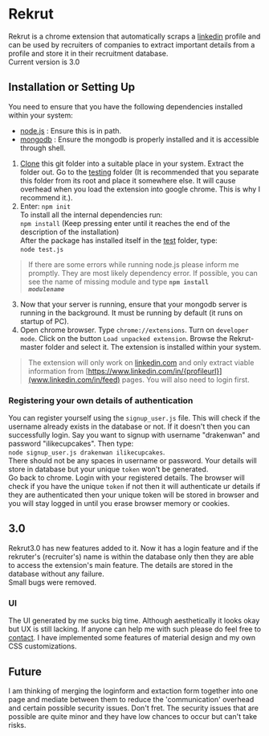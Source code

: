 # Rekrut

Rekrut is a chrome extension that automatically scraps a [linkedin](www.linkedin.com) profile and can be used by recruiters of companies
to extract important details from a profile and store it in their recruitment database.  
Current version is 3.0

## Installation or Setting Up

You need to ensure that you have the following dependencies installed within your system:
* [node.js](https://nodejs.org/en/download/) : Ensure this is in path.  
* [mongodb](https://www.mongodb.com/download-center) : Ensure the mongodb is properly installed and it is accessible through shell.  

1. [Clone](https://github.com/DrakenWan/Rekrut/archive/master.zip) this git folder into a suitable place in your system. Extract the folder out. Go to the [testing](./testing/test) folder (It is recommended that you separate this folder from its root and place it somewhere else. It will cause overhead when you load the extension into google chrome. This is why I recommend it.).
2. Enter: <code>npm init</code>  
  To install all the internal dependencies run:  
  <code>npm install</code> (Keep pressing enter until it reaches the end of the description of the installation)  
  After the package has installed itself in the [test](./testing/test) folder, type:  
  <code>node test.js</code>  
  >If there are some errors while running node.js please inform me promptly. They are most likely dependency error. If possible, you can see the name of missing module and type **<code>npm install _modulename_</code>**  
3. Now that your server is running, ensure that your mongodb server is running in the background. It must be running by default (it runs on startup of PC).  
4. Open chrome browser. Type <code>chrome://extensions</code>. Turn on `developer mode`. Click on the button `Load unpacked extension`. Browse the Rekrut-master folder and select it. The extension is installed within your system.

> The extension will only work on [linkedin.com](https://www.linkedin.com) and only extract viable information from [https://www.linkedin.com/in/{profileurl}](www.linkedin.com/in/feed) pages. You will also need to login first.  

### Registering your own details of authentication
You can register yourself using the <code>signup_user.js</code> file. This will check if the username already exists in the database or not. If it doesn't then you can successfully login. Say you want to signup with username "drakenwan" and password "ilikecupcakes". Then type:  
<code>node signup_user.js drakenwan ilikecupcakes</code>.  
There should not be any spaces in username or password. Your details will store in database but your unique `token` won't be generated.  
Go back to chrome. Login with your registered details. The browser will check if you have the unique `token` if not then it will authenticate ur details if they are authenticated then your unique token will be stored in browser and you will stay logged in until you erase browser memory or cookies.


## 3.0
Rekrut3.0 has new features added to it. Now it has a login feature and if the rekruter's (recruiter's) name is within the database only then they
are able to access the extension's main feature. The details are stored in the database without any failure.  
Small bugs were removed.

### UI
The UI generated by me sucks big time. Although aesthetically it looks okay but UX is still lacking. If anyone can help me with such please do feel free to [contact](mailto:kartikaykaul13@gmail.com). I have implemented some features of material design and my own CSS customizations.

## Future
I am thinking of merging the loginform and extaction form together into one page and mediate between them to reduce the 'communication' overhead and certain possible security issues. Don't fret. The security issues that are possible are quite minor and they have low chances to occur but can't take risks.
